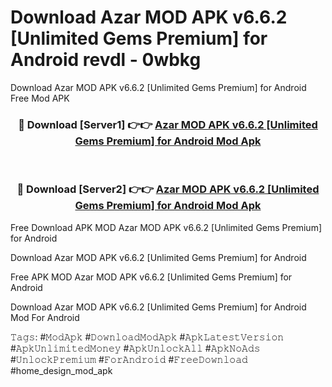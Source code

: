 # Download Azar MOD APK v6.6.2 [Unlimited Gems Premium] for Android revdl - 0wbkg
Download Azar MOD APK v6.6.2 [Unlimited Gems Premium] for Android Free Mod APK

<div align="center">
<h3>🔴 Download [Server1] 👉👉 <a href="https://apk-comot.site?title=Azar_MOD_APK_v6.6.2_[Unlimited_Gems_Premium]_for_Android">Azar MOD APK v6.6.2 [Unlimited Gems Premium] for Android Mod Apk</a></h3><br>

<h3>🔴 Download [Server2] 👉👉 <a href="https://apk-comot.site?title=Azar_MOD_APK_v6.6.2_[Unlimited_Gems_Premium]_for_Android">Azar MOD APK v6.6.2 [Unlimited Gems Premium] for Android Mod Apk</a></h3>
</div>


Free Download APK MOD Azar MOD APK v6.6.2 [Unlimited Gems Premium] for Android

Download Azar MOD APK v6.6.2 [Unlimited Gems Premium] for Android 

Free APK MOD Azar MOD APK v6.6.2 [Unlimited Gems Premium] for Android 

Download Azar MOD APK v6.6.2 [Unlimited Gems Premium] for Android Mod For Android

𝚃𝚊𝚐𝚜: #𝙼𝚘𝚍𝙰𝚙𝚔 #𝙳𝚘𝚠𝚗𝚕𝚘𝚊𝚍𝙼𝚘𝚍𝙰𝚙𝚔 #𝙰𝚙𝚔𝙻𝚊𝚝𝚎𝚜𝚝𝚅𝚎𝚛𝚜𝚒𝚘𝚗 #𝙰𝚙𝚔𝚄𝚗𝚕𝚒𝚖𝚒𝚝𝚎𝚍𝙼𝚘𝚗𝚎𝚢 #𝙰𝚙𝚔𝚄𝚗𝚕𝚘𝚌𝚔𝙰𝚕𝚕 #𝙰𝚙𝚔𝙽𝚘𝙰𝚍𝚜 #𝚄𝚗𝚕𝚘𝚌𝚔𝙿𝚛𝚎𝚖𝚒𝚞𝚖 #𝙵𝚘𝚛𝙰𝚗𝚍𝚛𝚘𝚒𝚍 #𝙵𝚛𝚎𝚎𝙳𝚘𝚠𝚗𝚕𝚘𝚊𝚍 #home_design_mod_apk